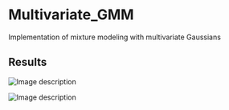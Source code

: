# Multivariate_GMM
Implementation of mixture modeling with multivariate Gaussians

## Results

![Image description](https://i.ibb.co/3hhVvTT/mixture.png)

![Image description](https://i.ibb.co/P6jk38Y/mixture2.png)

